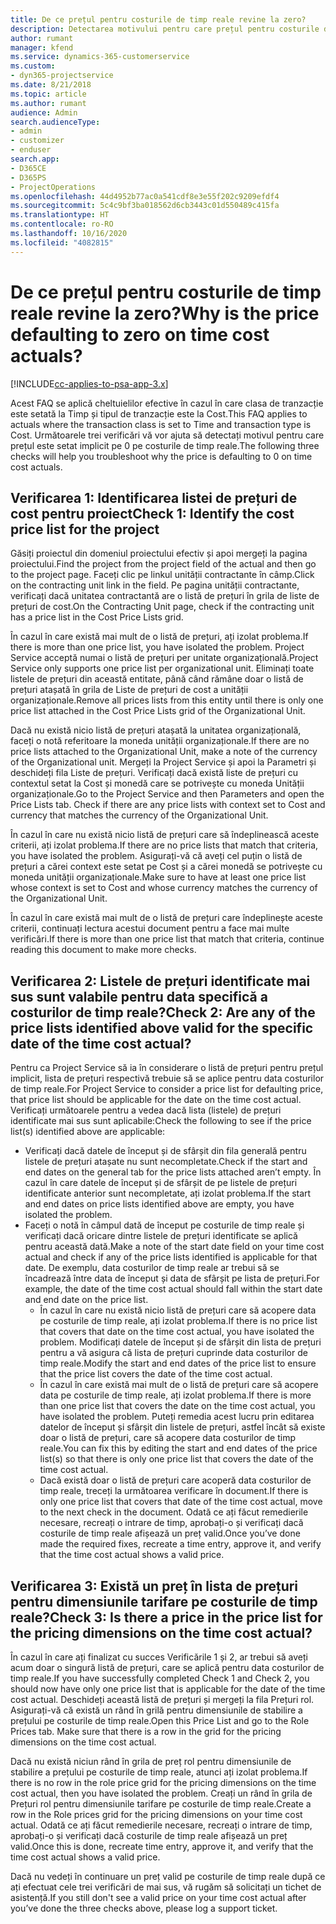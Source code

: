 ```yaml
---
title: De ce prețul pentru costurile de timp reale revine la zero?
description: Detectarea motivului pentru care prețul pentru costurile de timp reale revine la zero.
author: rumant
manager: kfend
ms.service: dynamics-365-customerservice
ms.custom:
- dyn365-projectservice
ms.date: 8/21/2018
ms.topic: article
ms.author: rumant
audience: Admin
search.audienceType:
- admin
- customizer
- enduser
search.app:
- D365CE
- D365PS
- ProjectOperations
ms.openlocfilehash: 44d4952b77ac0a541cdf8e3e55f202c9209efdf4
ms.sourcegitcommit: 5c4c9bf3ba018562d6cb3443c01d550489c415fa
ms.translationtype: HT
ms.contentlocale: ro-RO
ms.lasthandoff: 10/16/2020
ms.locfileid: "4082815"
---
```

# <a name="why-is-the-price-defaulting-to-zero-on-time-cost-actuals"></a><span data-ttu-id="2acfc-103">De ce prețul pentru costurile de timp reale revine la zero?</span><span class="sxs-lookup"><span data-stu-id="2acfc-103">Why is the price defaulting to zero on time cost actuals?</span></span>

[!INCLUDE[cc-applies-to-psa-app-3.x](../includes/cc-applies-to-psa-app-3x.md)]

<span data-ttu-id="2acfc-104">Acest FAQ se aplică cheltuielilor efective în cazul în care clasa de tranzacție este setată la Timp și tipul de tranzacție este la Cost.</span><span class="sxs-lookup"><span data-stu-id="2acfc-104">This FAQ applies to actuals where the transaction class is set to Time and transaction type is Cost.</span></span> <span data-ttu-id="2acfc-105">Următoarele trei verificări vă vor ajuta să detectați motivul pentru care prețul este setat implicit pe 0 pe costurile de timp reale.</span><span class="sxs-lookup"><span data-stu-id="2acfc-105">The following three checks will help you troubleshoot why the price is defaulting to 0 on time cost actuals.</span></span>
 
## <a name="check-1-identify-the-cost-price-list-for-the-project"></a><span data-ttu-id="2acfc-106">Verificarea 1: Identificarea listei de prețuri de cost pentru proiect</span><span class="sxs-lookup"><span data-stu-id="2acfc-106">Check 1: Identify the cost price list for the project</span></span>

<span data-ttu-id="2acfc-107">Găsiți proiectul din domeniul proiectului efectiv și apoi mergeți la pagina proiectului.</span><span class="sxs-lookup"><span data-stu-id="2acfc-107">Find the project from the project field of the actual and then go to the project page.</span></span> <span data-ttu-id="2acfc-108">Faceți clic pe linkul unității contractante în câmp.</span><span class="sxs-lookup"><span data-stu-id="2acfc-108">Click on the contracting unit link in the field.</span></span> <span data-ttu-id="2acfc-109">Pe pagina unității contractante, verificați dacă unitatea contractantă are o listă de prețuri în grila de liste de prețuri de cost.</span><span class="sxs-lookup"><span data-stu-id="2acfc-109">On the Contracting Unit page, check if the contracting unit has a price list in the Cost Price Lists grid.</span></span>

<span data-ttu-id="2acfc-110">În cazul în care există mai mult de o listă de prețuri, ați izolat problema.</span><span class="sxs-lookup"><span data-stu-id="2acfc-110">If there is more than one price list, you have isolated the problem.</span></span> <span data-ttu-id="2acfc-111">Project Service acceptă numai o listă de prețuri per unitate organizațională.</span><span class="sxs-lookup"><span data-stu-id="2acfc-111">Project Service only supports one price list per organizational unit.</span></span> <span data-ttu-id="2acfc-112">Eliminați toate listele de prețuri din această entitate, până când rămâne doar o listă de prețuri atașată în grila de Liste de prețuri de cost a unității organizaționale.</span><span class="sxs-lookup"><span data-stu-id="2acfc-112">Remove all prices lists from this entity until there is only one price list attached in the Cost Price Lists grid of the Organizational Unit.</span></span>

<span data-ttu-id="2acfc-113">Dacă nu există nicio listă de prețuri atașată la unitatea organizațională, faceți o notă referitoare la moneda unității organizaționale.</span><span class="sxs-lookup"><span data-stu-id="2acfc-113">If there are no price lists attached to the Organizational Unit, make a note of the currency of the Organizational unit.</span></span> <span data-ttu-id="2acfc-114">Mergeți la Project Service și apoi la Parametri și deschideți fila Liste de prețuri. Verificați dacă există liste de prețuri cu contextul setat la Cost și monedă care se potrivește cu moneda Unității organizaționale.</span><span class="sxs-lookup"><span data-stu-id="2acfc-114">Go to the Project Service and then Parameters and open the Price Lists tab. Check if there are any price lists with context set to Cost and currency that matches the currency of the Organizational Unit.</span></span>
 
<span data-ttu-id="2acfc-115">În cazul în care nu există nicio listă de prețuri care să îndeplinească aceste criterii, ați izolat problema.</span><span class="sxs-lookup"><span data-stu-id="2acfc-115">If there are no price lists that match that criteria, you have isolated the problem.</span></span> <span data-ttu-id="2acfc-116">Asigurați-vă că aveți cel puțin o listă de prețuri a cărei context este setat pe Cost și a cărei monedă se potrivește cu moneda unității organizaționale.</span><span class="sxs-lookup"><span data-stu-id="2acfc-116">Make sure to have at least one price list whose context is set to Cost and whose currency matches the currency of the Organizational Unit.</span></span>

<span data-ttu-id="2acfc-117">În cazul în care există mai mult de o listă de prețuri care îndeplinește aceste criterii, continuați lectura acestui document pentru a face mai multe verificări.</span><span class="sxs-lookup"><span data-stu-id="2acfc-117">If there is more than one price list that match that criteria, continue reading this document to make more checks.</span></span>

## <a name="check-2-are-any-of-the-price-lists-identified-above-valid-for-the-specific-date-of-the-time-cost-actual"></a><span data-ttu-id="2acfc-118">Verificarea 2: Listele de prețuri identificate mai sus sunt valabile pentru data specifică a costurilor de timp reale?</span><span class="sxs-lookup"><span data-stu-id="2acfc-118">Check 2: Are any of the price lists identified above valid for the specific date of the time cost actual?</span></span>

<span data-ttu-id="2acfc-119">Pentru ca Project Service să ia în considerare o listă de prețuri pentru prețul implicit, lista de prețuri respectivă trebuie să se aplice pentru data costurilor de timp reale.</span><span class="sxs-lookup"><span data-stu-id="2acfc-119">For Project Service to consider a price list for defaulting price, that price list should be applicable for the date on the time cost actual.</span></span> <span data-ttu-id="2acfc-120">Verificați următoarele pentru a vedea dacă lista (listele) de prețuri identificate mai sus sunt aplicabile:</span><span class="sxs-lookup"><span data-stu-id="2acfc-120">Check the following to see if the price list(s) identified above are applicable:</span></span>

- <span data-ttu-id="2acfc-121">Verificați dacă datele de început și de sfârșit din fila generală pentru listele de prețuri atașate nu sunt necompletate.</span><span class="sxs-lookup"><span data-stu-id="2acfc-121">Check if the start and end dates on the general tab for the price lists attached aren’t empty.</span></span> <span data-ttu-id="2acfc-122">În cazul în care datele de început și de sfârșit de pe listele de prețuri identificate anterior sunt necompletate, ați izolat problema.</span><span class="sxs-lookup"><span data-stu-id="2acfc-122">If the start and end dates on price lists identified above are empty, you have isolated the problem.</span></span> 
- <span data-ttu-id="2acfc-123">Faceți o notă în câmpul dată de început pe costurile de timp reale și verificați dacă oricare dintre listele de prețuri identificate se aplică pentru această dată.</span><span class="sxs-lookup"><span data-stu-id="2acfc-123">Make a note of the start date field on your time cost actual and check if any of the price lists identified is applicable for that date.</span></span> <span data-ttu-id="2acfc-124">De exemplu, data costurilor de timp reale ar trebui să se încadrează între data de început și data de sfârșit pe lista de prețuri.</span><span class="sxs-lookup"><span data-stu-id="2acfc-124">For example, the date of the time cost actual should fall within the start date and end date on the price list.</span></span> 
    - <span data-ttu-id="2acfc-125">În cazul în care nu există nicio listă de prețuri care să acopere data pe costurile de timp reale, ați izolat problema.</span><span class="sxs-lookup"><span data-stu-id="2acfc-125">If there is no price list that covers that date on the time cost actual, you have isolated the problem.</span></span> <span data-ttu-id="2acfc-126">Modificați datele de început și de sfârșit din lista de prețuri pentru a vă asigura că lista de prețuri cuprinde data costurilor de timp reale.</span><span class="sxs-lookup"><span data-stu-id="2acfc-126">Modify the start and end dates of the price list to ensure that the price list covers the date of the time cost actual.</span></span> 
    - <span data-ttu-id="2acfc-127">În cazul în care există mai mult de o listă de prețuri care să acopere data pe costurile de timp reale, ați izolat problema.</span><span class="sxs-lookup"><span data-stu-id="2acfc-127">If there is more than one price list that covers the date on the time cost actual, you have isolated the problem.</span></span> <span data-ttu-id="2acfc-128">Puteți remedia acest lucru prin editarea datelor de început și sfârșit din listele de prețuri, astfel încât să existe doar o listă de prețuri, care să acopere data costurilor de timp reale.</span><span class="sxs-lookup"><span data-stu-id="2acfc-128">You can fix this by editing the start and end dates of the price list(s) so that there is only one price list that covers the date of the time cost actual.</span></span> 
    - <span data-ttu-id="2acfc-129">Dacă există doar o listă de prețuri care acoperă data costurilor de timp reale, treceți la următoarea verificare în document.</span><span class="sxs-lookup"><span data-stu-id="2acfc-129">If there is only one price list that covers that date of the time cost actual, move to the next check in the document.</span></span>
<span data-ttu-id="2acfc-130">Odată ce ați făcut remedierile necesare, recreați o intrare de timp, aprobați-o și verificați dacă costurile de timp reale afișează un preț valid.</span><span class="sxs-lookup"><span data-stu-id="2acfc-130">Once you’ve done made the required fixes, recreate a time entry, approve it, and verify that the time cost actual shows a valid price.</span></span>

## <a name="check-3-is-there-a-price-in-the-price-list-for-the-pricing-dimensions-on-the-time-cost-actual"></a><span data-ttu-id="2acfc-131">Verificarea 3: Există un preț în lista de prețuri pentru dimensiunile tarifare pe costurile de timp reale?</span><span class="sxs-lookup"><span data-stu-id="2acfc-131">Check 3: Is there a price in the price list for the pricing dimensions on the time cost actual?</span></span>

<span data-ttu-id="2acfc-132">În cazul în care ați finalizat cu succes Verificările 1 și 2, ar trebui să aveți acum doar o singură listă de prețuri, care se aplică pentru data costurilor de timp reale.</span><span class="sxs-lookup"><span data-stu-id="2acfc-132">If you have successfully completed Check 1 and Check 2, you should now have only one price list that is applicable for the date of the time cost actual.</span></span> <span data-ttu-id="2acfc-133">Deschideți această listă de prețuri și mergeți la fila Prețuri rol. Asigurați-vă că există un rând în grilă pentru dimensiunile de stabilire a prețului pe costurile de timp reale.</span><span class="sxs-lookup"><span data-stu-id="2acfc-133">Open this Price List and go to the Role Prices tab. Make sure that there is a row in the grid for the pricing dimensions on the time cost actual.</span></span>

<span data-ttu-id="2acfc-134">Dacă nu există niciun rând în grila de preț rol pentru dimensiunile de stabilire a prețului pe costurile de timp reale, atunci ați izolat problema.</span><span class="sxs-lookup"><span data-stu-id="2acfc-134">If there is no row in the role price grid for the pricing dimensions on the time cost actual, then you have isolated the problem.</span></span> <span data-ttu-id="2acfc-135">Creați un rând în grila de Prețuri rol pentru dimensiunile tarifare pe costurile de timp reale.</span><span class="sxs-lookup"><span data-stu-id="2acfc-135">Create a row in the Role prices grid for the pricing dimensions on your time cost actual.</span></span> <span data-ttu-id="2acfc-136">Odată ce ați făcut remedierile necesare, recreați o intrare de timp, aprobați-o și verificați dacă costurile de timp reale afișează un preț valid.</span><span class="sxs-lookup"><span data-stu-id="2acfc-136">Once this is done, recreate time entry, approve it, and verify that the time cost actual shows a valid price.</span></span>
 
<span data-ttu-id="2acfc-137">Dacă nu vedeți în continuare un preț valid pe costurile de timp reale după ce ați efectuat cele trei verificări de mai sus, vă rugăm să solicitați un tichet de asistență.</span><span class="sxs-lookup"><span data-stu-id="2acfc-137">If you still don't see a valid price on your time cost actual after you’ve done the three checks above, please log a support ticket.</span></span>



